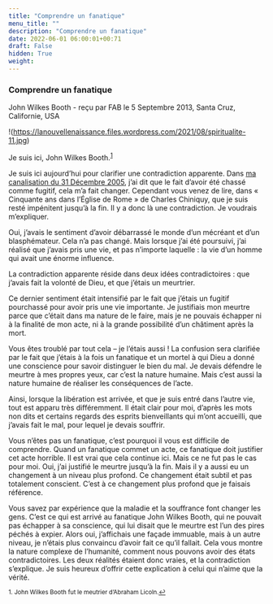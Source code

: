 ```yaml
---
title: "Comprendre un fanatique"
menu_title: ""
description: "Comprendre un fanatique"
date: 2022-06-01 06:00:01+00:71
draft: False
hidden: True
weight:
---
```

### Comprendre un fanatique

John Wilkes Booth - reçu par FAB le 5 Septembre 2013, Santa Cruz, Californie, USA

!(https://lanouvellenaissance.files.wordpress.com/2021/08/spiritualite-11.jpg)

Je suis ici, John Wilkes Booth.<sup id=”a1”>[1](#f1)</sup>

Je suis ici aujourd’hui pour clarifier une contradiction apparente. Dans [ma canalisation du 31 Décembre 2005](/fr-contemporary-messages/fr-contemporary-messages-by-date-order/fr-contemporary-messages-2005/fr-2005-12-31-2-fab-john-wilkes-booth.md), j’ai dit que le fait d’avoir été chassé comme fugitif, cela m’a fait changer. Cependant vous venez de lire, dans « Cinquante ans dans l’Église de Rome » de Charles Chiniquy, que je suis resté impénitent jusqu’à la fin. Il y a donc là une contradiction. Je voudrais m’expliquer.

Oui, j’avais le sentiment d’avoir débarrassé le monde d’un mécréant et d’un blasphémateur. Cela n’a pas changé. Mais lorsque j’ai été poursuivi, j’ai réalisé que j’avais pris une vie, et pas n’importe laquelle : la vie d’un homme qui avait une énorme influence.

La contradiction apparente réside dans deux idées contradictoires : que j’avais fait la volonté de Dieu, et que j’étais un meurtrier.

Ce dernier sentiment était intensifié par le fait que j’étais un fugitif pourchassé pour avoir pris une vie importante. Je justifiais mon meurtre parce que c’était dans ma nature de le faire, mais je ne pouvais échapper ni à la finalité de mon acte, ni à la grande possibilité d’un châtiment après la mort.

Vous êtes troublé par tout cela – je l’étais aussi ! La confusion sera clarifiée par le fait que j’étais à la fois un fanatique et un mortel à qui Dieu a donné une conscience pour savoir distinguer le bien du mal. Je devais défendre le meurtre à mes propres yeux, car c’est la nature humaine. Mais c’est aussi la nature humaine de réaliser les conséquences de l’acte.

Ainsi, lorsque la libération est arrivée, et que je suis entré dans l’autre vie, tout est apparu très différemment. Il était clair pour moi, d’après les mots non dits et certains regards des esprits bienveillants qui m’ont accueilli, que j’avais fait le mal, pour lequel je devais souffrir.

Vous n’êtes pas un fanatique, c’est pourquoi il vous est difficile de comprendre. Quand un fanatique commet un acte, ce fanatique doit justifier cet acte horrible. Il est vrai que cela continue ici. Mais ce ne fut pas le cas pour moi. Oui, j’ai justifié le meurtre jusqu’à la fin. Mais il y a aussi eu un changement à un niveau plus profond. Ce changement était subtil et pas totalement conscient. C’est à ce changement plus profond que je faisais référence.

Vous savez par expérience que la maladie et la souffrance font changer les gens. C’est ce qui est arrivé au fanatique John Wilkes Booth, qui ne pouvait pas échapper à sa conscience, qui lui disait que le meurtre est l’un des pires péchés à expier. Alors oui, j’affichais une façade immuable, mais à un autre niveau, je n’étais plus convaincu d’avoir fait ce qu’il fallait. Cela vous montre la nature complexe de l’humanité, comment nous pouvons avoir des états contradictoires. Les deux réalités étaient donc vraies, et la contradiction s’explique. Je suis heureux d’offrir cette explication à celui qui n’aime que la vérité.

<small>

   1.<large id=”f1”> John Wilkes Booth fut le meutrier d’Abraham Licoln.[↩](#a1)





